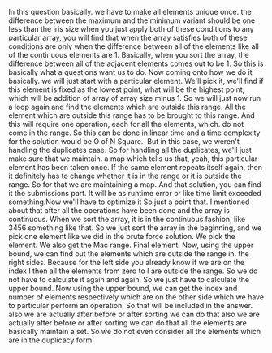 In this question basically. we have to make all elements unique once. the difference between the maximum and the minimum variant should be one less than the iris size when you just apply both of these conditions to any particular array, you will find that when the array satisfies both of these conditions are only when the difference between all of the elements like all of the continuous elements are 1. Basically, when you sort the array, the difference between all of the adjacent elements comes out to be 1. So this is basically what a questions want us to do.
​
Now coming onto how we do it basically. we will just start with a particular element. We'll pick it, we'll find if this element is fixed as the lowest point, what will be the highest point, which will be addition of array of array size minus 1. So we will just now run a loop again and find the elements which are outside this range. All the element which are outside this range has to be brought to this range. And this will require one operation, each for all the elements, which. do not come in the range. So this can be done in linear time and a time complexity for the solution would be O of N Square.
​
But in this case, we weren't handling the duplicates case. So for handling all the duplicates, we'll just make sure that we maintain. a map which tells us that, yeah, this particular element has been taken once. If the same element repeats itself again, then it definitely has to change whether it is in the range or it is outside the range. So for that we are maintaining a map. And that solution, you can find it the submissions part. It will be as runtime error or like time limit exceeded something.
​
Now we'll have to optimize it So just a point that. I mentioned about that after all the operations have been done and the array is continuous. When we sort the array, it is in the continuous fashion, like 3456 something like that. So we just sort the array in the beginning, and we pick one element like we did in the brute force solution. We pick the element. We also get the Mac range. Final element. Now, using the upper bound, we can find out the elements which are outside the range in. the right sides. Because for the left side you already know if we are on the index I then all the elements from zero to I are outside the range. So we do not have to calculate it again and again. So we just have to calculate the upper bound. Now using the upper bound, we can get the index and number of elements respectively which are on the other side which we have to particular perform an operation. So that will be included in the answer. also we are actually after before or after sorting we can do that also we are actually after before or after sorting we can do that all the elements are basically maintain a set. So we do not even consider all the elements which are in the duplicacy form.